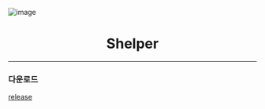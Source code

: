 ![image](https://user-images.githubusercontent.com/40740128/152137653-29759d44-a9be-41af-b75a-2adefa7f0b17.png)


<h1 align="center">Shelper</h1>

---

### 다운로드

[release](https://github.com/gdsckoreahackathon2022/01_Helper/releases/download/1.0.0/app-release.apk)
